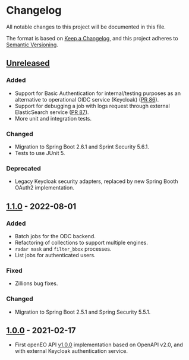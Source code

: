 # Changelog
All notable changes to this project will be documented in this file.

The format is based on [Keep a Changelog](https://keepachangelog.com/en/1.0.0/),
and this project adheres to [Semantic Versioning](https://semver.org/spec/v2.0.0.html).

## [Unreleased]
### Added
- Support for Basic Authentication for internal/testing purposes as an alternative
  to operational OIDC service (Keycloak) ([PR 86](../../pull/86)).
- Support for debugging a job with logs request through external ElasticSearch service
  ([PR 87](../../pull/87)).
- More unit and integration tests.

### Changed
- Migration to Spring Boot 2.6.1 and Sprint Security 5.6.1.
- Tests to use JUnit 5.

### Deprecated
- Legacy Keycloak security adapters, replaced by new Spring Booth OAuth2 implementation.


## [1.1.0] - 2022-08-01
### Added
- Batch jobs for the ODC backend.
- Refactoring of collections to support multiple engines.
- `radar mask` and `filter_bbox` processes.
- List jobs for authenticated users.

### Fixed
- Zillions bug fixes.

### Changed
- Migration to Spring Boot 2.5.1 and Spring Security 5.5.1.

## [1.0.0] - 2021-02-17
- First openEO API [v1.0.0](https://api.openeo.org/1.0.0/) implementation based on OpenAPI v2.0,
  and with external Keycloak authentication service.


[Unreleased]: https://github.com/Open-EO/openeo-spring-driver/compare/master...1.1-draft
[1.1.0]: https://github.com/Open-EO/openeo-spring-driver/tree/1.1-draft
[1.0.0]: https://github.com/Open-EO/openeo-spring-driver/tree/1.0-PKCE
